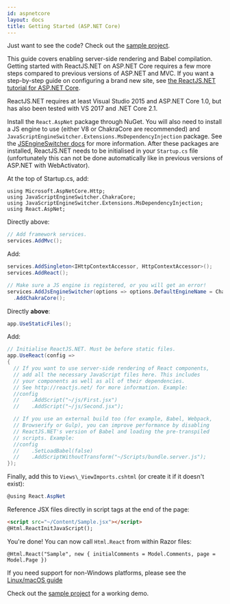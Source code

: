 ```yaml
---
id: aspnetcore
layout: docs
title: Getting Started (ASP.NET Core)
---
```


Just want to see the code? Check out the [sample project](https://github.com/reactjs/React.NET/tree/master/src/React.Sample.Webpack.CoreMvc).

This guide covers enabling server-side rendering and Babel compilation. Getting started with ReactJS.NET on ASP.NET Core requires a few more steps compared to previous versions of ASP.NET and MVC. If you want a step-by-step guide on configuring a brand new site, see [the ReactJS.NET tutorial for ASP.NET Core](/tutorials/aspnetcore.html).

ReactJS.NET requires at least Visual Studio 2015 and ASP.NET Core 1.0, but has also been tested with VS 2017 and .NET Core 2.1.

Install the `React.AspNet` package through NuGet. You will also need to install a JS engine to use (either V8 or ChakraCore are recommended) and `JavaScriptEngineSwitcher.Extensions.MsDependencyInjection` package. See the [JSEngineSwitcher docs](https://github.com/Taritsyn/JavaScriptEngineSwitcher/wiki/Registration-of-JS-engines) for more information. After these packages are installed, ReactJS.NET needs to be initialised in your `Startup.cs` file (unfortunately this can not be done automatically like in previous versions of ASP.NET with WebActivator).

At the top of Startup.cs, add:

```
using Microsoft.AspNetCore.Http;
using JavaScriptEngineSwitcher.ChakraCore;
using JavaScriptEngineSwitcher.Extensions.MsDependencyInjection;
using React.AspNet;
```

Directly above:

```csharp
// Add framework services.
services.AddMvc();
```

Add:

```csharp
services.AddSingleton<IHttpContextAccessor, HttpContextAccessor>();
services.AddReact();

// Make sure a JS engine is registered, or you will get an error!
services.AddJsEngineSwitcher(options => options.DefaultEngineName = ChakraCoreJsEngine.EngineName)
  .AddChakraCore();
```

Directly **above**:

```csharp
app.UseStaticFiles();
```

Add:

```csharp
// Initialise ReactJS.NET. Must be before static files.
app.UseReact(config =>
{
  // If you want to use server-side rendering of React components,
  // add all the necessary JavaScript files here. This includes
  // your components as well as all of their dependencies.
  // See http://reactjs.net/ for more information. Example:
  //config
  //	.AddScript("~/js/First.jsx")
  //	.AddScript("~/js/Second.jsx");

  // If you use an external build too (for example, Babel, Webpack,
  // Browserify or Gulp), you can improve performance by disabling
  // ReactJS.NET's version of Babel and loading the pre-transpiled
  // scripts. Example:
  //config
  //	.SetLoadBabel(false)
  //	.AddScriptWithoutTransform("~/Scripts/bundle.server.js");
});
```

Finally, add this to `Views\_ViewImports.cshtml` (or create it if it doesn't exist):

```csharp
@using React.AspNet
```

Reference JSX files directly in script tags at the end of the page:

```html
<script src="~/Content/Sample.jsx"></script>
@Html.ReactInitJavaScript();
```

You're done! You can now call `Html.React` from within Razor files:

```
@Html.React("Sample", new { initialComments = Model.Comments, page = Model.Page })
```

If you need support for non-Windows platforms, please see the [Linux/macOS guide](/getting-started/chakracore.html)

Check out the [sample project](https://github.com/reactjs/React.NET/tree/master/src/React.Sample.Webpack.CoreMvc) for a working demo.

